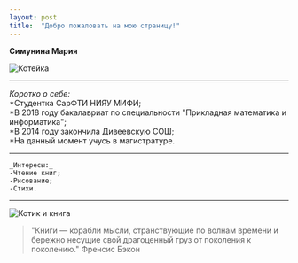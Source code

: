 ```yaml
---
layout: post
title:  "Добро пожаловать на мою страницу!"
--- 
```

**Симунина Мария**  

![](http://www.1zoom.me/big2/881/254231-Sepik.jpg "Котейка")
****
_Коротко о себе:_  
*Студентка СарФТИ НИЯУ МИФИ;  
*В 2018 году бакалавриат по специальности "Прикладная математика и информатика";    
*В 2014 году закончила Дивеевскую СОШ;   
*На данный момент учусь в магистратуре.  
* * * * *  
```
_Интересы:_  
-Чтение книг;  
-Рисование;    
-Стихи. 
```  
* * * * *  
![](https://i.pinimg.com/originals/4d/f6/1b/4df61b89ef51c17ab4f5d3ee2bc55313.jpg "Котик и книга")


>"Книги — корабли мысли, странствующие по волнам времени и бережно несущие свой драгоценный груз от поколения к поколению."
Френсис Бэкон




